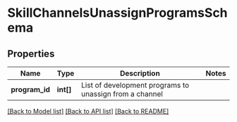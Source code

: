 # SkillChannelsUnassignProgramsSchema

## Properties
Name | Type | Description | Notes
------------ | ------------- | ------------- | -------------
**program_id** | **int[]** | List of development programs to unassign from a channel | 

[[Back to Model list]](../README.md#documentation-for-models) [[Back to API list]](../README.md#documentation-for-api-endpoints) [[Back to README]](../README.md)


